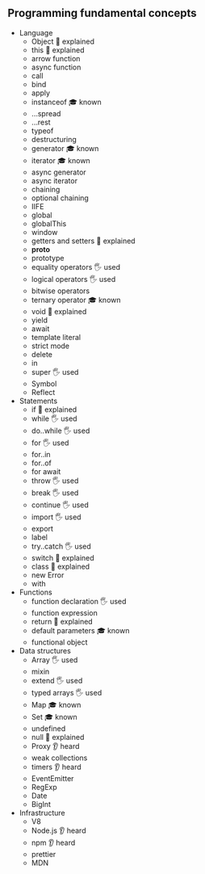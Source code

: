 ## Programming fundamental concepts

- Language
  - Object 🙋 explained
  - this 🙋 explained
  - arrow function
  - async function
  - call
  - bind
  - apply
  - instanceof 🎓 known
  - ...spread
  - ...rest
  - typeof
  - destructuring
  - generator 🎓 known
  - iterator 🎓 known
  - async generator
  - async iterator
  - chaining
  - optional chaining
  - IIFE
  - global
  - globalThis
  - window
  - getters and setters 🙋 explained
  - __proto__
  - prototype
  - equality operators 🖐️ used
  - logical operators 🖐️ used
  - bitwise operators
  - ternary operator 🎓 known
  - void 🙋 explained
  - yield
  - await
  - template literal
  - strict mode
  - delete
  - in
  - super 🖐️ used
  - Symbol
  - Reflect
- Statements
  - if 🙋 explained
  - while 🖐️ used
  - do..while 🖐️ used
  - for 🖐️ used
  - for..in
  - for..of
  - for await
  - throw 🖐️ used
  - break 🖐️ used
  - continue 🖐️ used
  - import 🖐️ used
  - export
  - label
  - try..catch 🖐️ used
  - switch 🙋 explained
  - class 🙋 explained
  - new Error
  - with
- Functions
  - function declaration 🖐️ used
  - function expression
  - return 🙋 explained
  - default parameters 🎓 known
  - functional object
- Data structures
  - Array 🖐️ used
  - mixin 
  - extend 🖐️ used
  - typed arrays 🖐️ used
  - Map 🎓 known
  - Set 🎓 known
  - undefined
  - null 🙋 explained
  - Proxy 👂 heard
  - weak collections
  - timers 👂 heard
  - EventEmitter
  - RegExp
  - Date
  - BigInt
- Infrastructure
  - V8
  - Node.js 👂 heard
  - npm 👂 heard
  - prettier
  - MDN
